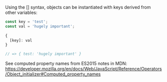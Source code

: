 Using the [] syntax, objects can be instantiated with keys derived from other variables:

```js
const key = 'test';
const val = 'hugely important';
      
{
  [key]: val
}

// => { test: 'hugely important' }
```

See computed property names from ES2015 notes in MDN: https://developer.mozilla.org/en/docs/Web/JavaScript/Reference/Operators/Object_initializer#Computed_property_names
